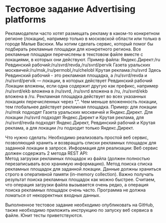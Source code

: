 # Тестовое задание Advertising platforms

Рекламодатели часто хотят размещать рекламу в каком-то конкретном регионе (локации), например только в московской области или только в городе Малые Васюки.
Мы хотим сделать сервис, который помог бы подбирать рекламные площадки для конкретного региона.
Все рекламные площадки перечислены в текстовом файле вместе с локациями, в которых они действуют.
Пример файла:
Яндекс.Директ:/ru
Ревдинский рабочий:/ru/svrd/revda,/ru/svrd/pervik
Газета уральских москвичей:/ru/msk,/ru/permobl,/ru/chelobl
Крутая реклама:/ru/svrd
Здесь Ревдинский рабочий - это рекламная площадка, a /ru/svrd/revda и /ru/svrd/pervik — локации, в которых действует Ревдинский рабочий
Локации вложены, если одна содержит другую как префикс, например /ru/svrd/ekb вложена в /ru/svrd, /ru/svrd вложена в /ru, /ru/svrd/ekb вложена в /ru.
Рекламная площадка действует во всех указанных локациях перечисленных через “,”. Чем меньше вложенность локации, тем глобальнее действует рекламная площадка.
Пример: для локации /ru/msk подходят Газета уральских москвичей и Яндекс.Директ. Для локации /ru/svrd подходят Яндекс.Директ и Крутая реклама, для /ru/svrd/revda подходят Яндекс.Директ,  Ревдинский рабочий и Крутая реклама, а для локации /ru подходит только Яндекс.Директ.

Что нужно сделать:
Необходимо реализовать простой веб сервис, позволяющий хранить и возвращать списки рекламных площадок для заданной локации в запросе. 
Информация для реализации:
Веб сервис должен содержать 2 метода REST API:  
Метод загрузки рекламных площадок из файла (должен полностью перезаписывать всю хранимую информацию).
Метод поиска списка рекламных площадок для заданной локации.
Данные должны храниться строго в оперативной памяти (in-memory collection).
Важно получать результат поиска рекламных площадок как можно быстрее.
Считаем, что операция загрузки файла вызывается очень редко, а операция поиска рекламных площадок очень часто.
Программа не должна ломаться от некорректных входных данных.

Выполненное тестовое задание необходимо опубликовать на GitHub, также необходимо приложить инструкцию по запуску веб сервиса в файле. Юнит тесты приветствуются.
